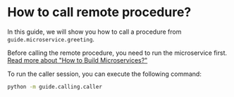 # How to call remote procedure?

In this guide, we will show you how to call a procedure from `guide.microservice.greeting`.

Before calling the remote procedure, you need to run the microservice first.
[Read more about "How to Build Microservices?"](/guide/microservice/README.md)

To run the caller session, you can execute the following command:

```bash
python -m guide.calling.caller
```

